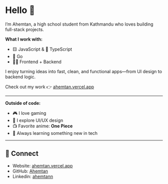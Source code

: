 # Hello 👋

I’m Ahemtan, a high school student from Kathmandu who loves building full-stack projects.

**What I work with:**
- 🟨 JavaScript & 🔷 TypeScript
- 🐹 Go
- 🧑‍💻 Frontend + Backend

I enjoy turning ideas into fast, clean, and functional apps—from UI design to backend logic.

Check out my work 👉 [ahemtan.vercel.app](https://ahemtan.vercel.app)

---

**Outside of code:**
- 🎮 I love gaming
- 🎨 I explore UI/UX design
- 📺 Favorite anime: **One Piece**
- 🧠 Always learning something new in tech

---

## 🔗 Connect

- Website: [ahemtan.vercel.app](https://ahemtan.vercel.app)  
- GitHub: [Ahemtan](https://github.com/Ahemtan)
- Linkedin: [ahemtann](https://www.linkedin.com/in/ahemtan/)
